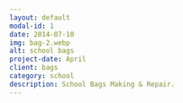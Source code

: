 ```yaml
---
layout: default
modal-id: 1
date: 2014-07-10
img: bag-2.webp
alt: school bags
project-date: April 
client: bags
category: school
description: School Bags Making & Repair.
---
```

